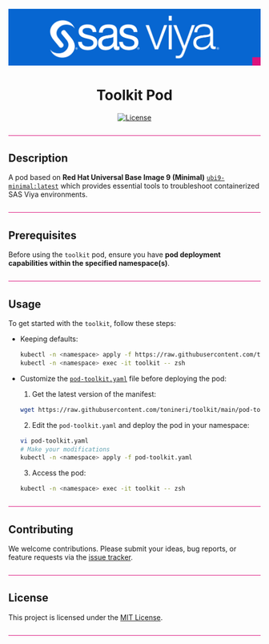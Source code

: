 <div align="center">

![SAS Viya](/.assets/sasviya.png)

# **Toolkit Pod**

[![License](https://img.shields.io/badge/license-MIT-blue)](LICENSE.md)

</div>

![divider](/.assets/divider.png)

## Description

A pod based on **Red Hat Universal Base Image 9 (Minimal)** [`ubi9-minimal:latest`](https://catalog.redhat.com/software/containers/ubi9-minimal/61832888c0d15aff4912fe0d) which provides essential tools to troubleshoot containerized SAS Viya environments.

![divider](/.assets/divider.png)

## Prerequisites

Before using the `toolkit` pod, ensure you have **pod deployment capabilities within the specified namespace(s)**.

![divider](/.assets/divider.png)

## Usage

To get started with the `toolkit`, follow these steps:

- Keeping defaults:

    ```sh
    kubectl -n <namespace> apply -f https://raw.githubusercontent.com/tonineri/toolkit/main/pod-toolkit.yaml
    kubectl -n <namespace> exec -it toolkit -- zsh
    ```

- Customize the [`pod-toolkit.yaml`](pod-toolkit.yaml) file before deploying the pod:

    1. Get the latest version of the manifest:

    ```sh
    wget https://raw.githubusercontent.com/tonineri/toolkit/main/pod-toolkit.yaml
    ```

    2. Edit the `pod-toolkit.yaml` and deploy the pod in your namespace:

    ```sh
    vi pod-toolkit.yaml
    # Make your modifications
    kubectl -n <namespace> apply -f pod-toolkit.yaml
    ```

    3. Access the pod:

    ```sh
    kubectl -n <namespace> exec -it toolkit -- zsh
    ```

![divider](/.assets/divider.png)

## Contributing

We welcome contributions. Please submit your ideas, bug reports, or feature requests via the [issue tracker](https://github.com/tonineri/toolkit/issues).

![divider](/.assets/divider.png)

## License

This project is licensed under the [MIT License](LICENSE.md).

![divider](/.assets/divider.png)
